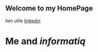 ## Welcome to my HomePage
lien utile [linkedin](https://www.linkedin.com/feed/?midToken=AQHPyiGtcfdTqQ&trk=eml-email_jobs_viewed_job_reminder_01-header-65-home&trkEmail=eml-email_jobs_viewed_job_reminder_01-header-65-home-null-a811on%7Ejp2y08ws%7Epy-null-neptune%2Ffeed)
# Me and _informatiq_

